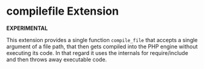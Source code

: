 # compilefile Extension

**EXPERIMENTAL**

This extension provides a single function `compile_file` that accepts a single
argument of a file path, that then gets compiled into the PHP engine without
executing its code. In that regard it uses the internals for require/include
and then throws away executable code.
